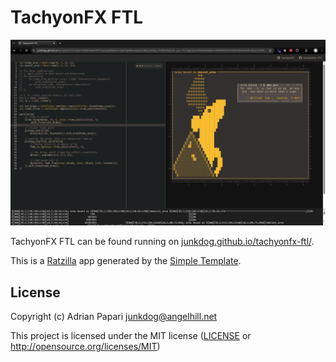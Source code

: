 # TachyonFX FTL

![screenshots](screenshot.png)

TachyonFX FTL can be found running on [junkdog.github.io/tachyonfx-ftl/](https://junkdog.github.io/tachyonfx-ftl/).

This is a [Ratzilla] app generated by the [Simple Template].

[Ratzilla]: https://github.com/orhun/ratzilla
[Simple Template]: https://github.com/orhun/ratzilla/tree/main/templates/simple

## License

Copyright (c) Adrian Papari <junkdog@angelhill.net>

This project is licensed under the MIT license ([LICENSE] or <http://opensource.org/licenses/MIT>)

[LICENSE]: ./LICENSE
